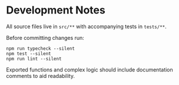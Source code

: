 # Development Notes

All source files live in `src/**` with accompanying tests in `tests/**`.

Before committing changes run:

```
npm run typecheck --silent
npm test --silent
npm run lint --silent
```

Exported functions and complex logic should include documentation comments to
aid readability.
